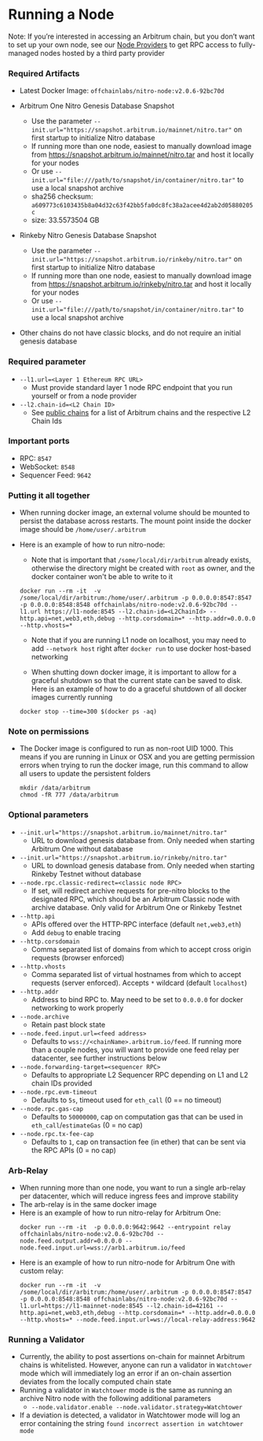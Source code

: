 
# Running a Node

Note: If you’re interested in accessing an Arbitrum chain, but you don’t want to set up your own node, see our [Node Providers](./node-providers.md) to get RPC access to fully-managed nodes hosted by a third party provider

### Required Artifacts

- Latest Docker Image: `offchainlabs/nitro-node:v2.0.6-92bc70d`

- Arbitrum One Nitro Genesis Database Snapshot
  - Use the parameter `--init.url="https://snapshot.arbitrum.io/mainnet/nitro.tar"` on first startup to initialize Nitro database
  - If running more than one node, easiest to manually download image from https://snapshot.arbitrum.io/mainnet/nitro.tar and host it locally for your nodes
  - Or use `--init.url="file:///path/to/snapshot/in/container/nitro.tar"` to use a local snapshot archive
  - sha256 checksum: `a609773c6103435b8a04d32c63f42bb5fa0dc8fc38a2acee4d2ab2d05880205c`
  - size: 33.5573504 GB

- Rinkeby Nitro Genesis Database Snapshot
  - Use the parameter `--init.url="https://snapshot.arbitrum.io/rinkeby/nitro.tar"` on first startup to initialize Nitro database
  - If running more than one node, easiest to manually download image from https://snapshot.arbitrum.io/rinkeby/nitro.tar and host it locally for your nodes
  - Or use `--init.url="file:///path/to/snapshot/in/container/nitro.tar"` to use a local snapshot archive

- Other chains do not have classic blocks, and do not require an initial genesis database

### Required parameter

- `--l1.url=<Layer 1 Ethereum RPC URL>`
  - Must provide standard layer 1 node RPC endpoint that you run yourself or from a node provider
- `--l2.chain-id=<L2 Chain ID>`
  - See [public chains](../public-chains.md) for a list of Arbitrum chains and the respective L2 Chain Ids

### Important ports

- RPC: `8547`
- WebSocket: `8548`
- Sequencer Feed: `9642`

### Putting it all together

- When running docker image, an external volume should be mounted to persist the database across restarts. The mount point inside the docker image should be `/home/user/.arbitrum`
- Here is an example of how to run nitro-node:

  - Note that is important that `/some/local/dir/arbitrum` already exists, otherwise the directory might be created with `root` as owner, and the docker container won't be able to write to it

  ```shell
  docker run --rm -it  -v /some/local/dir/arbitrum:/home/user/.arbitrum -p 0.0.0.0:8547:8547 -p 0.0.0.0:8548:8548 offchainlabs/nitro-node:v2.0.6-92bc70d --l1.url https://l1-node:8545 --l2.chain-id=<L2ChainId> --http.api=net,web3,eth,debug --http.corsdomain=* --http.addr=0.0.0.0 --http.vhosts=*
  ```

  - Note that if you are running L1 node on localhost, you may need to add `--network host` right after `docker run` to use docker host-based networking

  - When shutting down docker image, it is important to allow for a graceful shutdown so that the current state can be saved to disk.  Here is an example of how to do a graceful shutdown of all docker images currently running
  ```shell
  docker stop --time=300 $(docker ps -aq)
  ```

### Note on permissions

- The Docker image is configured to run as non-root UID 1000. This means if you are running in Linux or OSX and you are getting permission errors when trying to run the docker image, run this command to allow all users to update the persistent folders
  ```shell
  mkdir /data/arbitrum
  chmod -fR 777 /data/arbitrum
  ```

### Optional parameters

- `--init.url="https://snapshot.arbitrum.io/mainnet/nitro.tar"`
  - URL to download genesis database from. Only needed when starting Arbitrum One without database
- `--init.url="https://snapshot.arbitrum.io/rinkeby/nitro.tar"`
  - URL to download genesis database from. Only needed when starting Rinkeby Testnet without database
- `--node.rpc.classic-redirect=<classic node RPC>`
  - If set, will redirect archive requests for pre-nitro blocks to the designated RPC, which should be an Arbitrum Classic node with archive database. Only valid for Arbitrum One or Rinkeby Testnet
- `--http.api`
  - APIs offered over the HTTP-RPC interface (default `net,web3,eth`)
  - Add `debug` to enable tracing
- `--http.corsdomain`
  - Comma separated list of domains from which to accept cross origin requests (browser enforced)
- `--http.vhosts`
  - Comma separated list of virtual hostnames from which to accept requests (server enforced). Accepts `*` wildcard (default `localhost`)
- `--http.addr`
  - Address to bind RPC to. May need to be set to `0.0.0.0` for docker networking to work properly
- `--node.archive`
  - Retain past block state
- `--node.feed.input.url=<feed address>`
  - Defaults to `wss://<chainName>.arbitrum.io/feed`. If running more than a couple nodes, you will want to provide one feed relay per datacenter, see further instructions below
- `--node.forwarding-target=<sequencer RPC>`
  - Defaults to appropriate L2 Sequencer RPC depending on L1 and L2 chain IDs provided
- `--node.rpc.evm-timeout`
  - Defaults to `5s`, timeout used for `eth_call` (0 == no timeout)
- `--node.rpc.gas-cap`
  - Defaults to `50000000`, cap on computation gas that can be used in `eth_call`/`estimateGas` (0 = no cap)
- `--node.rpc.tx-fee-cap`
  - Defaults to `1`, cap on transaction fee (in ether) that can be sent via the RPC APIs (0 = no cap)

### Arb-Relay

- When running more than one node, you want to run a single arb-relay per datacenter, which will reduce ingress fees and improve stability
- The arb-relay is in the same docker image
- Here is an example of how to run nitro-relay for Arbitrum One:
  ```shell
  docker run --rm -it  -p 0.0.0.0:9642:9642 --entrypoint relay offchainlabs/nitro-node:v2.0.6-92bc70d --node.feed.output.addr=0.0.0.0 --node.feed.input.url=wss://arb1.arbitrum.io/feed
  ```
- Here is an example of how to run nitro-node for Arbitrum One with custom relay:
  ```shell
  docker run --rm -it  -v /some/local/dir/arbitrum:/home/user/.arbitrum -p 0.0.0.0:8547:8547 -p 0.0.0.0:8548:8548 offchainlabs/nitro-node:v2.0.6-92bc70d --l1.url=https://l1-mainnet-node:8545 --l2.chain-id=42161 --http.api=net,web3,eth,debug --http.corsdomain=* --http.addr=0.0.0.0 --http.vhosts=* --node.feed.input.url=ws://local-relay-address:9642
  ```

### Running a Validator

- Currently, the ability to post assertions on-chain for mainnet Arbitrum chains is whitelisted.  However, anyone can run a validator in `Watchtower` mode which will immediately log an error if an on-chain assertion deviates from the locally computed chain state
- Running a validator in `Watchtower` mode is the same as running an archive Nitro node with the following additional parameters
  - `--node.validator.enable --node.validator.strategy=Watchtower`
- If a deviation is detected, a validator in Watchtower mode will log an error containing the string `found incorrect assertion in watchtower mode`
